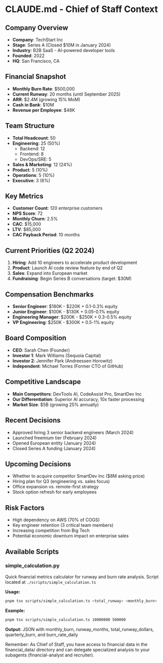 # CLAUDE.md - Chief of Staff Context

## Company Overview
- **Company**: TechStart Inc
- **Stage**: Series A (Closed $10M in January 2024)
- **Industry**: B2B SaaS - AI-powered developer tools
- **Founded**: 2022
- **HQ**: San Francisco, CA

## Financial Snapshot
- **Monthly Burn Rate**: $500,000
- **Current Runway**: 20 months (until September 2025)
- **ARR**: $2.4M (growing 15% MoM)
- **Cash in Bank**: $10M
- **Revenue per Employee**: $48K

## Team Structure
- **Total Headcount**: 50
- **Engineering**: 25 (50%)
  - Backend: 12
  - Frontend: 8
  - DevOps/SRE: 5
- **Sales & Marketing**: 12 (24%)
- **Product**: 5 (10%)
- **Operations**: 5 (10%)
- **Executive**: 3 (6%)

## Key Metrics
- **Customer Count**: 120 enterprise customers
- **NPS Score**: 72
- **Monthly Churn**: 2.5%
- **CAC**: $15,000
- **LTV**: $85,000
- **CAC Payback Period**: 10 months

## Current Priorities (Q2 2024)
1. **Hiring**: Add 10 engineers to accelerate product development
2. **Product**: Launch AI code review feature by end of Q2
3. **Sales**: Expand into European market
4. **Fundraising**: Begin Series B conversations (target: $30M)

## Compensation Benchmarks
- **Senior Engineer**: $180K - $220K + 0.1-0.3% equity
- **Junior Engineer**: $100K - $130K + 0.05-0.1% equity
- **Engineering Manager**: $200K - $250K + 0.3-0.5% equity
- **VP Engineering**: $250K - $300K + 0.5-1% equity

## Board Composition
- **CEO**: Sarah Chen (Founder)
- **Investor 1**: Mark Williams (Sequoia Capital)
- **Investor 2**: Jennifer Park (Andreessen Horowitz)
- **Independent**: Michael Torres (Former CTO of GitHub)

## Competitive Landscape
- **Main Competitors**: DevTools AI, CodeAssist Pro, SmartDev Inc
- **Our Differentiation**: Superior AI accuracy, 10x faster processing
- **Market Size**: $5B (growing 25% annually)

## Recent Decisions
- Approved hiring 3 senior backend engineers (March 2024)
- Launched freemium tier (February 2024)
- Opened European entity (January 2024)
- Closed Series A funding (January 2024)

## Upcoming Decisions
- Whether to acquire competitor SmartDev Inc ($8M asking price)
- Hiring plan for Q3 (engineering vs. sales focus)
- Office expansion vs. remote-first strategy
- Stock option refresh for early employees

## Risk Factors
- High dependency on AWS (70% of COGS)
- Key engineer retention (3 critical team members)
- Increasing competition from Big Tech
- Potential economic downturn impact on enterprise sales

## Available Scripts

### simple_calculation.py
Quick financial metrics calculator for runway and burn rate analysis.
Script located at `./scripts/simple_calculation.ts`

**Usage:**
```bash
pnpm tsx scripts/simple_calculation.ts <total_runway> <monthly_burn>
```

**Example:**
```bash
pnpm tsx scripts/simple_calculation.ts 10000000 500000
```

**Output:** JSON with monthly_burn, runway_months, total_runway_dollars, quarterly_burn, and burn_rate_daily

Remember: As Chief of Staff, you have access to financial data in the financial_data/ directory and can delegate specialized analysis to your subagents (financial-analyst and recruiter).